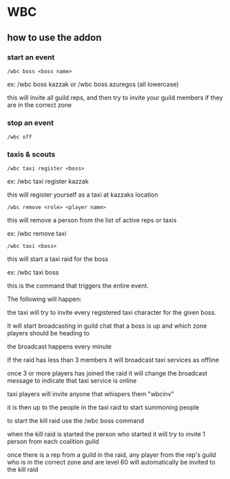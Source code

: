 # WBC

## how to use the addon
### start an event
`/wbc boss <boss name>`

ex: /wbc boss kazzak or /wbc boss azuregos (all lowercase)

this will invite all guild reps, and then try to invite your guild members if they are in the correct zone

### stop an event
`/wbc off`

### taxis & scouts

`/wbc taxi register <boss>`

ex: /wbc taxi register kazzak

this will register yourself as a taxi at kazzaks location


`/wbc remove <role> <player name>`

this will remove a person from the list of active reps or taxis

ex: /wbc remove taxi <player name>


`/wbc taxi <boss>`

this will start a taxi raid for the boss

ex: /wbc taxi boss


this is the command that triggers the entire event.

The following will happen:

the taxi will try to invite every registered taxi character for the given boss.

It will start broadcasting in guild chat that a boss is up and which zone players should be heading to

the broadcast happens every minute

If the raid has less than 3 members it will broadcast taxi services as offline

once 3 or more players has joined the raid it will change the broadcast message to indicate that taxi service is online

taxi players will invite anyone that whispers them "wbcinv"

it is then up to the people in the taxi raid to start summoning people

to start the kill raid use the /wbc boss <boss> command

when the kill raid is started the person who started it will try to invite 1 person from each coalition guild

once there is a rep from a guild in the raid, any player from the rep's guild who is in the correct zone and are level 60 will automatically be invited to the kill raid

